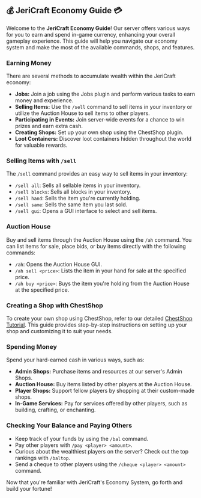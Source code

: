 ## 💰 JeriCraft Economy Guide 💳

Welcome to the **JeriCraft Economy Guide**! Our server offers various ways for you to earn and spend in-game currency, enhancing your overall gameplay experience. This guide will help you navigate our economy system and make the most of the available commands, shops, and features.

### **Earning Money**

There are several methods to accumulate wealth within the JeriCraft economy:

- **Jobs:** Join a job using the Jobs plugin and perform various tasks to earn money and experience.
- **Selling Items:** Use the `/sell` command to sell items in your inventory or utilize the Auction House to sell items to other players.
- **Participating in Events:** Join server-wide events for a chance to win prizes and earn extra cash.
- **Creating Shops:** Set up your own shop using the ChestShop plugin.
- **Loot Containers:** Discover loot containers hidden throughout the world for valuable rewards.

### **Selling Items with `/sell`**

The `/sell` command provides an easy way to sell items in your inventory:

- `/sell all`: Sells all sellable items in your inventory.
- `/sell blocks`: Sells all blocks in your inventory.
- `/sell hand`: Sells the item you're currently holding.
- `/sell same`: Sells the same item you last sold.
- `/sell gui`: Opens a GUI interface to select and sell items.

### **Auction House**

Buy and sell items through the Auction House using the `/ah` command. You can list items for sale, place bids, or buy items directly with the following commands:

- `/ah`: Opens the Auction House GUI.
- `/ah sell <price>`: Lists the item in your hand for sale at the specified price.
- `/ah buy <price>`: Buys the item you're holding from the Auction House at the specified price.

### **Creating a Shop with ChestShop**

To create your own shop using ChestShop, refer to our detailed [ChestShop Tutorial](./docs/guides/ChestShop.md). This guide provides step-by-step instructions on setting up your shop and customizing it to suit your needs.

### **Spending Money**

Spend your hard-earned cash in various ways, such as:

- **Admin Shops:** Purchase items and resources at our server's Admin Shops.
- **Auction House:** Buy items listed by other players at the Auction House.
- **Player Shops:** Support fellow players by shopping at their custom-made shops.
- **In-Game Services:** Pay for services offered by other players, such as building, crafting, or enchanting.

### **Checking Your Balance and Paying Others**

- Keep track of your funds by using the `/bal` command.
- Pay other players with `/pay <player> <amount>`.
- Curious about the wealthiest players on the server? Check out the top rankings with `/baltop`.
- Send a cheque to other players using the `/cheque <player> <amount>` command.

Now that you're familiar with JeriCraft's Economy System, go forth and build your fortune!